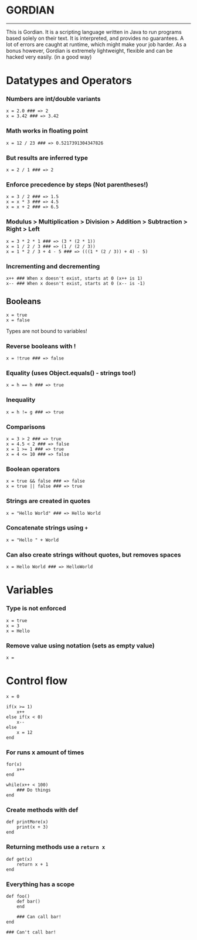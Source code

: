 # GORDIAN #
-----------

This is Gordian. It is a scripting language written in Java to run programs based solely on their text.
It is interpreted, and provides no guarantees. A lot of errors are caught at runtime, which might make your job harder. As a bonus however, Gordian is extremely lightweight, flexible and can be hacked very easily. (in a good way)


# Datatypes and Operators

### Numbers are int/double variants
    x = 2.0 ### => 2
    x = 3.42 ### => 3.42
    
### Math works in floating point
    x = 12 / 23 ### => 0.5217391304347826

### But results are inferred type
    x = 2 / 1 ### => 2

### Enforce precedence by steps (Not parentheses!)
    x = 3 / 2 ### => 1.5
    x = x * 3 ### => 4.5
    x = x + 2 ### => 6.5
    
### Modulus > Multiplication > Division > Addition > Subtraction > Right > Left
    x = 3 * 2 * 1 ### => (3 * (2 * 1))
    x = 1 / 2 / 3 ### => (1 / (2 / 3))
    x = 1 * 2 / 3 + 4 - 5 ### => (((1 * (2 / 3)) + 4) - 5)

### Incrementing and decrementing
    x++ ### When x doesn't exist, starts at 0 (x++ is 1)
    x-- ### When x doesn't exist, starts at 0 (x-- is -1)

## Booleans
    x = true
    x = false
    
Types are not bound to variables!

### Reverse booleans with !
    x = !true ### => false

### Equality (uses Object.equals() - strings too!)
    x = h == h ### => true

### Inequality
    x = h != g ### => true

### Comparisons
    x = 3 > 2 ### => true
    x = 4.5 < 2 ### => false
    x = 1 >= 1 ### => true
    x = 4 <= 10 ### => false
    
### Boolean operators
    x = true && false ### => false
    x = true || false ### => true

### Strings are created in quotes
    x = "Hello World" ### => Hello World
    
### Concatenate strings using `+`
    x = "Hello " + World

### Can also create strings without quotes, but removes spaces
    x = Hello World ### => HelloWorld

# Variables

### Type is not enforced
    x = true
    x = 3
    x = Hello

### Remove value using notation (sets as empty value)
    x = 

# Control flow
    x = 0

    if(x >= 1)
        x++
    else if(x < 0)
        x--
    else
        x = 12
    end

### For runs x amount of times
    for(x)
        x++
    end

    while(x++ < 100)
        ### Do things
    end

### Create methods with def
    def printMore(x)
        print(x + 3)
    end
    
### Returning methods use a `return x`
    def get(x)
        return x + 1
    end

### Everything has a scope
    def foo()
        def bar()
        end
        
        ### Can call bar!
    end
    
    ### Can't call bar!
